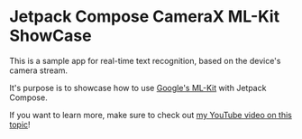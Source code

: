 # Jetpack Compose CameraX ML-Kit ShowCase

This is a sample app for real-time text recognition, based on the device's camera stream.

It's purpose is to showcase how to use [Google's ML-Kit](https://developers.google.com/ml-kit) with Jetpack Compose.

If you want to learn more, make sure to check out [my YouTube video on this topic](https://youtu.be/wCADCaeS8-A)!
 